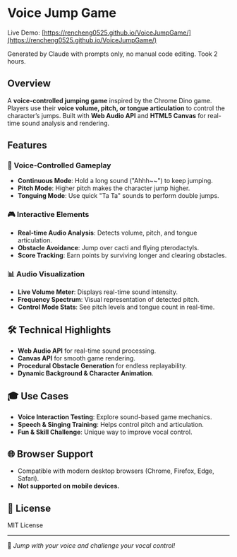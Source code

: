 # Voice Jump Game

Live Demo: [https://rencheng0525.github.io/VoiceJumpGame/](https://rencheng0525.github.io/VoiceJumpGame/)

Generated by Claude with prompts only, no manual code editing. Took 2 hours.

## Overview
A **voice-controlled jumping game** inspired by the Chrome Dino game. Players use their **voice volume, pitch, or tongue articulation** to control the character’s jumps. Built with **Web Audio API** and **HTML5 Canvas** for real-time sound analysis and rendering.

## Features

### 🎤 Voice-Controlled Gameplay
- **Continuous Mode**: Hold a long sound ("Ahhh~~") to keep jumping.
- **Pitch Mode**: Higher pitch makes the character jump higher.
- **Tonguing Mode**: Use quick "Ta Ta" sounds to perform double jumps.

### 🎮 Interactive Elements
- **Real-time Audio Analysis**: Detects volume, pitch, and tongue articulation.
- **Obstacle Avoidance**: Jump over cacti and flying pterodactyls.
- **Score Tracking**: Earn points by surviving longer and clearing obstacles.

### 📊 Audio Visualization
- **Live Volume Meter**: Displays real-time sound intensity.
- **Frequency Spectrum**: Visual representation of detected pitch.
- **Control Mode Stats**: See pitch levels and tongue count in real-time.

## 🛠 Technical Highlights
- **Web Audio API** for real-time sound processing.
- **Canvas API** for smooth game rendering.
- **Procedural Obstacle Generation** for endless replayability.
- **Dynamic Background & Character Animation**.

## 🎓 Use Cases
- **Voice Interaction Testing**: Explore sound-based game mechanics.
- **Speech & Singing Training**: Helps control pitch and articulation.
- **Fun & Skill Challenge**: Unique way to improve vocal control.

## 🌐 Browser Support
- Compatible with modern desktop browsers (Chrome, Firefox, Edge, Safari).
- **Not supported on mobile devices.**

## 📜 License
MIT License

---

🚀 *Jump with your voice and challenge your vocal control!*
